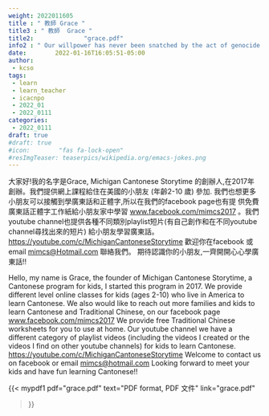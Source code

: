 ```yaml
---
weight: 2022011605
title : " 教師 Grace "
title3 : " 教師  Grace "
title2:              "grace.pdf"
info2 : " Our willpower has never been snatched by the act of genocide."
date:        2022-01-16T16:05:51-05:00
author:
 - kcso
tags:
 - learn
 - learn_teacher
 - icacnpo
 - 2022_01
 - 2022_0111
categories:
 - 2022_0111
draft: true
#draft: true
#icon:        "fas fa-lock-open"
#resImgTeaser: teaserpics/wikipedia.org/emacs-jokes.png
---
```



大家好!我的名字是Grace, Michigan Cantonese Storytime 的創辦人,在2017年
創辦。我們提供網上課程給住在美國的小朋友 (年齡2-10 歲) 參加.
我們也想更多小朋友可以接觸到學廣東話和正體字,所以在我們的facebook page也有提
供免費廣東話正體字工作紙給小朋友家中學習 www.facebook.com/mimcs2017 。我們
youtube channel也提供各種不同類別playlist短片(有自己創作和在不同youtube
channel尋找出來的短片) 給小朋友學習廣東話。
https://youtube.com/c/MichiganCantoneseStorytime
歡迎你在facebook 或 email mimcs@Hotmail.com 聯絡我們。
期待認識你的小朋友,一齊開開心心學廣東話!!

Hello, my name is Grace, the founder of Michigan Cantonese Storytime,
a Cantonese program for kids, I started this program in 2017. We provide
different level online classes for kids (ages 2-10) who live in America to
learn Cantonese. We also would like to reach out more families and kids to
learn Cantonese and Traditional Chinese, on our facebook page
www.facebook.com/mimcs2017
We provide free Traditional Chinese worksheets for you to use at home.
Our youtube channel we have a different category of playlist videos (including
the videos I created or the videos I find on other youtube channels) for kids
to learn Cantonese. https://youtube.com/c/MichiganCantoneseStorytime
Welcome to contact us on facebook or email mimcs@hotmail.com
Looking forward to meet your kids and have fun learning Cantonese!!

{{< mypdf1 pdf="grace.pdf"
text="PDF format, PDF 文件"
link="grace.pdf"
>}}


